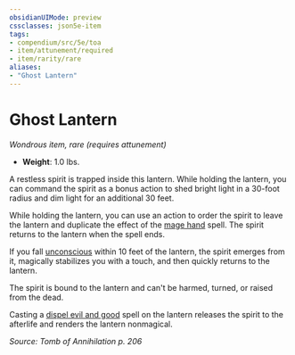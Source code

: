 ```yaml
---
obsidianUIMode: preview
cssclasses: json5e-item
tags:
- compendium/src/5e/toa
- item/attunement/required
- item/rarity/rare
aliases: 
- "Ghost Lantern"
---
```

# Ghost Lantern
*Wondrous item, rare (requires attunement)*  

- **Weight**: 1.0 lbs.

A restless spirit is trapped inside this lantern. While holding the lantern, you can command the spirit as a bonus action to shed bright light in a 30-foot radius and dim light for an additional 30 feet.

While holding the lantern, you can use an action to order the spirit to leave the lantern and duplicate the effect of the [mage hand](2-Mechanics/CLI/spells/mage-hand.md) spell. The spirit returns to the lantern when the spell ends.

If you fall [unconscious](2-Mechanics/CLI/rules/conditions.md#Unconscious) within 10 feet of the lantern, the spirit emerges from it, magically stabilizes you with a touch, and then quickly returns to the lantern.

The spirit is bound to the lantern and can't be harmed, turned, or raised from the dead.

Casting a [dispel evil and good](2-Mechanics/CLI/spells/dispel-evil-and-good.md) spell on the lantern releases the spirit to the afterlife and renders the lantern nonmagical.

*Source: Tomb of Annihilation p. 206*